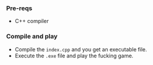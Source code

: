 ### Pre-reqs
- C++ compiler

### Compile and play
- Compile the `index.cpp` and you get an executable file.
- Execute the `.exe` file and play the fucking game.